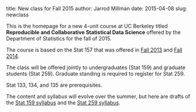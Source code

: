 title: New class for Fall 2015
author: Jarrod Millman
date: 2015-04-08
slug: newclass

This is the homepage for a new 4-unit course at UC Berkeley titled
**Reproducible and Collaborative Statistical Data Science** offered
by the Department of Statistics for the fall of 2015.

The course is based on the Stat 157 that was offered in
[Fall 2013](https://github.com/stat157/fall-2013) and
[Fall 2014](https://github.com/ucb-stat-157/fall-2014-public).

The class will be offered jointly to undergraduates (Stat 159)
and graduate students (Stat 259).  Graduate standing is required to register
for Stat 259.

Stat 133, 134, and 135 are prerequisites.

The content and syllabus will evolve over the summer, but here are
drafts of the [Stat 159 syllabus](|filename|/files/stat159-syllabus.pdf) and
the [Stat 259 syllabus](|filename|/files/stat259-syllabus.pdf).
